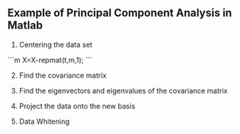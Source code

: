 ## Example of Principal Component Analysis in Matlab

1) Centering the data set

´´´m
X=X-repmat(t,m,1);
´´´
   
2) Find the covariance matrix

3) Find the eigenvectors and eigenvalues of the covariance matrix

4) Project the data onto the new basis

5) Data Whitening
